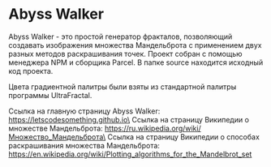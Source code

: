 # Abyss Walker
Abyss Walker - это простой генератор фракталов, позволяющий создавать изображения множества Мандельброта с применением двух разных методов раскрашивания точек.
Проект собран с помощью менеджера NPM и сборщика Parcel. В папке source находится исходный код проекта.

Цвета градиентной палитры были взяты из стандартной палитры программы UltraFractal.

Ссылка на главную страницу Abyss Walker: https://letscodesomething.github.io\
Ссылка на страницу Википедии о множестве Мандельброта: https://ru.wikipedia.org/wiki/Множество_Мандельброта\
Ссылка на страницу Википедии о способах раскрашивания множества Мандельброта: https://en.wikipedia.org/wiki/Plotting_algorithms_for_the_Mandelbrot_set
